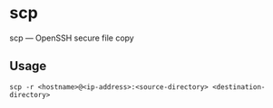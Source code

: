 # scp

scp — OpenSSH secure file copy

## Usage

```shell
scp -r <hostname>@<ip-address>:<source-directory> <destination-directory>
```
